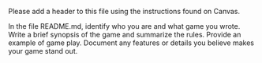 
Please add a header to this file using the instructions found on Canvas.

In the file README.md, identify who you are and what game you wrote. Write a brief synopsis of the game and summarize the rules. Provide an example of game play. Document any features or details you believe makes your game stand out.